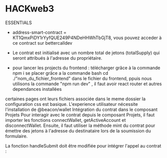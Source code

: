 # HACKweb3
ESSENTIALS
- address-smart-contract = KT1QmxPiDY1rYyfQUE249P4NDeHHWhTbGjT8, vous pouvez acceder à ce contract sur bettercalldev
- Le contrat est initialisé avec un nombre total de jetons (totalSupply) qui seront attribués à l'adresse du propriétaire.

- pour lancer les projects du frontend :
télécharger grâce à la commande npm i 
se placer grâce a la commande bash cd ./"nom_du_fichier_frontend" dans le fichier du frontend, ppuis nous utilisons la commande "npm run dev" , 
il faut  avoir react router et autres dependances installées 

certaines pages ont leurs fichiers associée  dans le meme dossier 
la configuration css est basique.
L'experience utilisateur  nécessite l'installation de @beacon/wallet
Intégration du contrat dans le composant Projets
Pour interagir avec le contrat depuis le composant Projets, il faut importer les fonctions connectWallet, getActiveAccount et disconnectWallet. Ensuite, il faut utiliser la méthode mint du contrat pour émettre des jetons à l'adresse du destinataire lors de la soumission du formulaire.

La fonction handleSubmit doit être modifiée pour intégrer l'appel au contrat :
